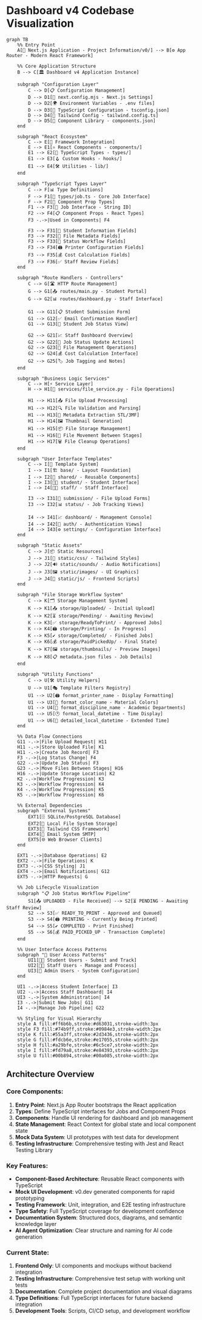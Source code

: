 # Dashboard v4 Codebase Visualization

```mermaid
graph TB
    %% Entry Point
    A[🚀 Next.js Application - Project Information/v0/] --> B[⚙️ App Router - Modern React Framework]
    
    %% Core Application Structure
    B --> C[🏛️ Dashboard v4 Application Instance]
    
    subgraph "Configuration Layer"
        C --> D[📋 Configuration Management]
        D --> D1[🔧 next.config.mjs - Next.js Settings]
        D --> D2[🌍 Environment Variables - .env files]
        D --> D3[📁 TypeScript Configuration - tsconfig.json]
        D --> D4[🎨 Tailwind Config - tailwind.config.ts]
        D --> D5[🔗 Component Library - components.json]
    end
    
    subgraph "React Ecosystem"
        C --> E[🔌 Framework Integration]
        E --> E1[⚛️ React Components - components/]
        E1 --> E2[🎯 TypeScript Types - types/]
        E1 --> E3[🪝 Custom Hooks - hooks/]
        E1 --> E4[🛠️ Utilities - lib/]
    end
    
    subgraph "TypeScript Types Layer"
        C --> F[📊 Type Definitions]
        F --> F1[💼 types/job.ts - Core Job Interface]
        F --> F2[📝 Component Prop Types]
        F1 --> F3[🎯 Job Interface - String ID]
        F2 --> F4[📋 Component Props - React Types]
        F3 -.->|Used in Components| F4
        
        F3 --> F31[👤 Student Information Fields]
        F3 --> F32[📄 File Metadata Fields]
        F3 --> F33[🔄 Status Workflow Fields]
        F3 --> F34[🖨️ Printer Configuration Fields]
        F3 --> F35[💰 Cost Calculation Fields]
        F3 --> F36[✅ Staff Review Fields]
    end
    
    subgraph "Route Handlers - Controllers"
        C --> G[🛣️ HTTP Route Management]
        G --> G1[📤 routes/main.py - Student Portal]
        G --> G2[📊 routes/dashboard.py - Staff Interface]
        
        G1 --> G11[📋 Student Submission Form]
        G1 --> G12[✅ Email Confirmation Handler]
        G1 --> G13[👀 Student Job Status View]
        
        G2 --> G21[📈 Staff Dashboard Overview]
        G2 --> G22[🔄 Job Status Update Actions]
        G2 --> G23[📁 File Management Operations]
        G2 --> G24[💰 Cost Calculation Interface]
        G2 --> G25[🏷️ Job Tagging and Notes]
    end
    
    subgraph "Business Logic Services"
        C --> H[⚡ Service Layer]
        H --> H1[📁 services/file_service.py - File Operations]
        
        H1 --> H11[📤 File Upload Processing]
        H1 --> H12[🔍 File Validation and Parsing]
        H1 --> H13[📏 Metadata Extraction STL/3MF]
        H1 --> H14[🖼️ Thumbnail Generation]
        H1 --> H15[📦 File Storage Management]
        H1 --> H16[🔄 File Movement Between Stages]
        H1 --> H17[🗑️ File Cleanup Operations]
    end
    
    subgraph "User Interface Templates"
        C --> I[🎨 Template System]
        I --> I1[🏗️ base/ - Layout Foundation]
        I --> I2[🔗 shared/ - Reusable Components]
        I --> I3[👨‍🎓 student/ - Student Interface]
        I --> I4[👩‍💼 staff/ - Staff Interface]
        
        I3 --> I31[📝 submission/ - File Upload Forms]
        I3 --> I32[📊 status/ - Job Tracking Views]
        
        I4 --> I41[📈 dashboard/ - Management Console]
        I4 --> I42[🔐 auth/ - Authentication Views]
        I4 --> I43[⚙️ settings/ - Configuration Interface]
    end
    
    subgraph "Static Assets"
        C --> J[📦 Static Resources]
        J --> J1[🎨 static/css/ - Tailwind Styles]
        J --> J2[🔊 static/sounds/ - Audio Notifications]
        J --> J3[🖼️ static/images/ - UI Graphics]
        J --> J4[📱 static/js/ - Frontend Scripts]
    end
    
    subgraph "File Storage Workflow System"
        C --> K[🗂️ Storage Management System]
        K --> K1[📤 storage/Uploaded/ - Initial Upload]
        K --> K2[⏳ storage/Pending/ - Awaiting Review]
        K --> K3[✅ storage/ReadyToPrint/ - Approved Jobs]
        K --> K4[🖨️ storage/Printing/ - In Progress]
        K --> K5[✔️ storage/Completed/ - Finished Jobs]
        K --> K6[💰 storage/PaidPickedUp/ - Final State]
        K --> K7[🖼️ storage/thumbnails/ - Preview Images]
        K --> K8[📋 metadata.json files - Job Details]
    end
    
    subgraph "Utility Functions"
        C --> U[🛠️ Utility Helpers]
        U --> U1[🎭 Template Filters Registry]
        U1 --> U2[🖨️ format_printer_name - Display Formatting]
        U1 --> U3[🎨 format_color_name - Material Colors]
        U1 --> U4[🏫 format_discipline_name - Academic Departments]
        U1 --> U5[🕐 format_local_datetime - Time Display]
        U1 --> U6[📅 detailed_local_datetime - Extended Time]
    end
    
    %% Data Flow Connections
    G11 -.->|File Upload Request| H11
    H11 -.->|Store Uploaded File| K1
    H11 -.->|Create Job Record| F3
    F3 -.->|Log Status Change| F4
    G22 -.->|Update Job Status| F3
    G23 -.->|Move Files Between Stages| H16
    H16 -.->|Update Storage Location| K2
    K2 -.->|Workflow Progression| K3
    K3 -.->|Workflow Progression| K4
    K4 -.->|Workflow Progression| K5
    K5 -.->|Workflow Progression| K6
    
    %% External Dependencies
    subgraph "External Systems"
        EXT1[🗄️ SQLite/PostgreSQL Database]
        EXT2[💾 Local File System Storage]
        EXT3[🎨 Tailwind CSS Framework]
        EXT4[📧 Email System SMTP]
        EXT5[🌐 Web Browser Clients]
    end
    
    EXT1 -.->|Database Operations| E2
    EXT2 -.->|File Operations| K
    EXT3 -.->|CSS Styling| J1
    EXT4 -.->|Email Notifications| G12
    EXT5 -.->|HTTP Requests| G
    
    %% Job Lifecycle Visualization
    subgraph "📋 Job Status Workflow Pipeline"
        S1[📤 UPLOADED - File Received] --> S2[⏳ PENDING - Awaiting Staff Review]
        S2 --> S3[✅ READY_TO_PRINT - Approved and Queued]
        S3 --> S4[🖨️ PRINTING - Currently Being Printed]
        S4 --> S5[✔️ COMPLETED - Print Finished]
        S5 --> S6[💰 PAID_PICKED_UP - Transaction Complete]
    end
    
    %% User Interface Access Patterns
    subgraph "👥 User Access Patterns"
        UI1[👨‍🎓 Student Users - Submit and Track]
        UI2[👩‍💼 Staff Users - Manage and Process]
        UI3[👔 Admin Users - System Configuration]
    end
    
    UI1 -.->|Access Student Interface| I3
    UI2 -.->|Access Staff Dashboard| I4
    UI3 -.->|System Administration| I4
    I3 -.->|Submit New Jobs| G11
    I4 -.->|Manage Job Pipeline| G22
    
    %% Styling for Visual Hierarchy
    style A fill:#ff6b6b,stroke:#d63031,stroke-width:3px
    style F3 fill:#74b9ff,stroke:#0984e3,stroke-width:2px
    style K fill:#55a3ff,stroke:#2d3436,stroke-width:2px
    style G fill:#fdcb6e,stroke:#e17055,stroke-width:2px
    style H fill:#a29bfe,stroke:#6c5ce7,stroke-width:2px
    style I fill:#fd79a8,stroke:#e84393,stroke-width:2px
    style U fill:#00b894,stroke:#00a085,stroke-width:2px
```

## Architecture Overview

### Core Components:

1. **Entry Point**: Next.js App Router bootstraps the React application
2. **Types**: Define TypeScript interfaces for Jobs and Component Props
3. **Components**: Handle UI rendering for dashboard and job management
4. **State Management**: React Context for global state and local component state
5. **Mock Data System**: UI prototypes with test data for development
6. **Testing Infrastructure**: Comprehensive testing with Jest and React Testing Library

### Key Features:

- **Component-Based Architecture**: Reusable React components with TypeScript
- **Mock UI Development**: v0.dev generated components for rapid prototyping
- **Testing Framework**: Unit, integration, and E2E testing infrastructure
- **Type Safety**: Full TypeScript coverage for development confidence
- **Documentation System**: Structured docs, diagrams, and semantic knowledge layer
- **AI Agent Optimization**: Clear structure and naming for AI code generation

### Current State:

1. **Frontend Only**: UI components and mockups without backend integration
2. **Testing Infrastructure**: Comprehensive test setup with working unit tests
3. **Documentation**: Complete project documentation and visual diagrams
4. **Type Definitions**: Full TypeScript interfaces for future backend integration
5. **Development Tools**: Scripts, CI/CD setup, and development workflow 